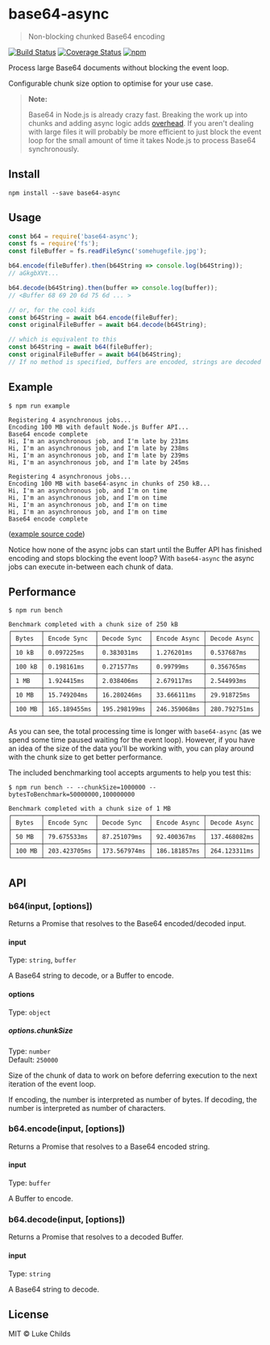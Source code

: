 # base64-async

> Non-blocking chunked Base64 encoding

[![Build Status](https://travis-ci.org/lukechilds/base64-async.svg?branch=master)](https://travis-ci.org/lukechilds/base64-async)
[![Coverage Status](https://coveralls.io/repos/github/lukechilds/base64-async/badge.svg?branch=master)](https://coveralls.io/github/lukechilds/base64-async?branch=master)
[![npm](https://img.shields.io/npm/v/base64-async.svg)](https://www.npmjs.com/package/base64-async)

Process large Base64 documents without blocking the event loop.

Configurable chunk size option to optimise for your use case.

> **Note:**
>
> Base64 in Node.js is already crazy fast. Breaking the work up into chunks and adding async logic adds [overhead](#performance). If you aren't dealing with large files it will probably be more efficient to just block the event loop for the small amount of time it takes Node.js to process Base64 synchronously.

## Install

```shell
npm install --save base64-async
```

## Usage

```js
const b64 = require('base64-async');
const fs = require('fs');
const fileBuffer = fs.readFileSync('somehugefile.jpg');

b64.encode(fileBuffer).then(b64String => console.log(b64String));
// aGkgbXVt...

b64.decode(b64String).then(buffer => console.log(buffer));
// <Buffer 68 69 20 6d 75 6d ... >

// or, for the cool kids
const b64String = await b64.encode(fileBuffer);
const originalFileBuffer = await b64.decode(b64String);

// which is equivalent to this
const b64String = await b64(fileBuffer);
const originalFileBuffer = await b64(b64String);
// If no method is specified, buffers are encoded, strings are decoded
```

## Example

```
$ npm run example

Registering 4 asynchronous jobs...
Encoding 100 MB with default Node.js Buffer API...
Base64 encode complete
Hi, I'm an asynchronous job, and I'm late by 231ms
Hi, I'm an asynchronous job, and I'm late by 238ms
Hi, I'm an asynchronous job, and I'm late by 239ms
Hi, I'm an asynchronous job, and I'm late by 245ms

Registering 4 asynchronous jobs...
Encoding 100 MB with base64-async in chunks of 250 kB...
Hi, I'm an asynchronous job, and I'm on time
Hi, I'm an asynchronous job, and I'm on time
Hi, I'm an asynchronous job, and I'm on time
Hi, I'm an asynchronous job, and I'm on time
Base64 encode complete
```

([example source code](/examples))

Notice how none of the async jobs can start until the Buffer API has finished encoding and stops blocking the event loop? With `base64-async` the async jobs can execute in-between each chunk of data.

## Performance

```
$ npm run bench

Benchmark completed with a chunk size of 250 kB
┌────────┬──────────────┬──────────────┬──────────────┬──────────────┐
│ Bytes  │ Encode Sync  │ Decode Sync  │ Encode Async │ Decode Async │
├────────┼──────────────┼──────────────┼──────────────┼──────────────┤
│ 10 kB  │ 0.097225ms   │ 0.383031ms   │ 1.276201ms   │ 0.537687ms   │
├────────┼──────────────┼──────────────┼──────────────┼──────────────┤
│ 100 kB │ 0.198161ms   │ 0.271577ms   │ 0.99799ms    │ 0.356765ms   │
├────────┼──────────────┼──────────────┼──────────────┼──────────────┤
│ 1 MB   │ 1.924415ms   │ 2.038406ms   │ 2.679117ms   │ 2.544993ms   │
├────────┼──────────────┼──────────────┼──────────────┼──────────────┤
│ 10 MB  │ 15.749204ms  │ 16.280246ms  │ 33.666111ms  │ 29.918725ms  │
├────────┼──────────────┼──────────────┼──────────────┼──────────────┤
│ 100 MB │ 165.189455ms │ 195.298199ms │ 246.359068ms │ 280.792751ms │
└────────┴──────────────┴──────────────┴──────────────┴──────────────┘
```

As you can see, the total processing time is longer with `base64-async` (as we spend some time paused waiting for the event loop). However, if you have an idea of the size of the data you'll be working with, you can play around with the chunk size to get better performance.

The included benchmarking tool accepts arguments to help you test this:

```
$ npm run bench -- --chunkSize=1000000 --bytesToBenchmark=50000000,100000000

Benchmark completed with a chunk size of 1 MB
┌────────┬──────────────┬──────────────┬──────────────┬──────────────┐
│ Bytes  │ Encode Sync  │ Decode Sync  │ Encode Async │ Decode Async │
├────────┼──────────────┼──────────────┼──────────────┼──────────────┤
│ 50 MB  │ 79.675533ms  │ 87.251079ms  │ 92.400367ms  │ 137.468082ms │
├────────┼──────────────┼──────────────┼──────────────┼──────────────┤
│ 100 MB │ 203.423705ms │ 173.567974ms │ 186.181857ms │ 264.123311ms │
└────────┴──────────────┴──────────────┴──────────────┴──────────────┘
```

## API

### b64(input, [options])

Returns a Promise that resolves to the Base64 encoded/decoded input.

#### input

Type: `string`, `buffer`

A Base64 string to decode, or a Buffer to encode.

#### options

Type: `object`

##### options.chunkSize

Type: `number`<br>
Default: `250000`

Size of the chunk of data to work on before deferring execution to the next iteration of the event loop.

If encoding, the number is interpreted as number of bytes. If decoding, the number is interpreted as number of characters.

### b64.encode(input, [options])

Returns a Promise that resolves to a Base64 encoded string.

#### input

Type: `buffer`

A Buffer to encode.

### b64.decode(input, [options])

Returns a Promise that resolves to a decoded Buffer.

#### input

Type: `string`

A Base64 string to decode.

## License

MIT © Luke Childs
